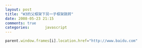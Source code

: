 ```yaml
---
layout: post
title: "W3的父框架下另一子框架跳转"
date: 2008-05-23 21:15
comments: true
categories:       javascript
---
```

```javascript
parent.window.frames[i].location.href="http://www.baidu.com"
```
